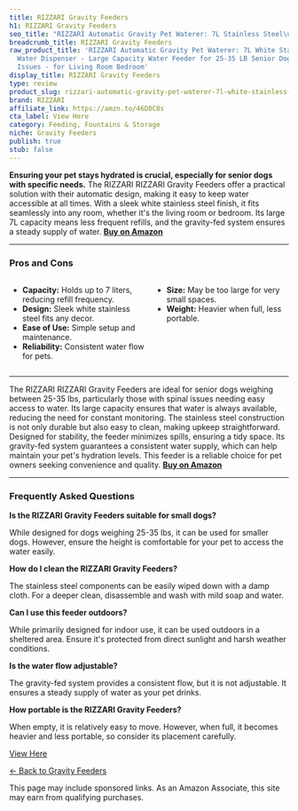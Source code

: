 ```yaml
---
title: RIZZARI Gravity Feeders
h1: RIZZARI Gravity Feeders
seo_title: "RIZZARI Automatic Gravity Pet Waterer: 7L Stainless Steel\u2026"
breadcrumb_title: RIZZARI Gravity Feeders
raw_product_title: 'RIZZARI Automatic Gravity Pet Waterer: 7L White Stainless Steel
  Water Dispenser - Large Capacity Water Feeder for 25-35 LB Senior Dogs with Spinal
  Issues - for Living Room Bedroom'
display_title: RIZZARI Gravity Feeders
type: review
product_slug: rizzari-automatic-gravity-pet-waterer-7l-white-stainless-steel-water-di-fcc73e98
brand: RIZZARI
affiliate_link: https://amzn.to/46D8C8s
cta_label: View Here
category: Feeding, Fountains & Storage
niche: Gravity Feeders
publish: true
stub: false
---
```


<div id="intro" class="full-width">
  <p><strong>Ensuring your pet stays hydrated is crucial, especially for senior dogs with specific needs.</strong> The RIZZARI RIZZARI Gravity Feeders offer a practical solution with their automatic design, making it easy to keep water accessible at all times. With a sleek white stainless steel finish, it fits seamlessly into any room, whether it's the living room or bedroom. Its large 7L capacity means less frequent refills, and the gravity-fed system ensures a steady supply of water. <a href="https://amzn.to/46D8C8s" rel="nofollow sponsored noopener" target="_blank"><strong>Buy on Amazon</strong></a></p>
</div>

<hr />
<h3 id="pros-cons">Pros and Cons</h3>
<div class="pc-grid" style="display:grid;grid-template-columns:1fr 1fr;gap:16px;">
  <ul>
    <li><strong>Capacity:</strong> Holds up to 7 liters, reducing refill frequency.</li>
    <li><strong>Design:</strong> Sleek white stainless steel fits any decor.</li>
    <li><strong>Ease of Use:</strong> Simple setup and maintenance.</li>
    <li><strong>Reliability:</strong> Consistent water flow for pets.</li>
  </ul>
  <ul>
    <li><strong>Size:</strong> May be too large for very small spaces.</li>
    <li><strong>Weight:</strong> Heavier when full, less portable.</li>
  </ul>
</div>
<hr />

<div class="full-width">
  <p>The RIZZARI RIZZARI Gravity Feeders are ideal for senior dogs weighing between 25-35 lbs, particularly those with spinal issues needing easy access to water. Its large capacity ensures that water is always available, reducing the need for constant monitoring. The stainless steel construction is not only durable but also easy to clean, making upkeep straightforward. Designed for stability, the feeder minimizes spills, ensuring a tidy space. Its gravity-fed system guarantees a consistent water supply, which can help maintain your pet's hydration levels. This feeder is a reliable choice for pet owners seeking convenience and quality. <a href="https://amzn.to/46D8C8s" rel="nofollow sponsored noopener" target="_blank"><strong>Buy on Amazon</strong></a></p>
</div>

<hr />
<h3 id="faqs">Frequently Asked Questions</h3>

<p><strong>Is the RIZZARI Gravity Feeders suitable for small dogs?</strong></p>
<p>While designed for dogs weighing 25-35 lbs, it can be used for smaller dogs. However, ensure the height is comfortable for your pet to access the water easily.</p>

<p><strong>How do I clean the RIZZARI Gravity Feeders?</strong></p>
<p>The stainless steel components can be easily wiped down with a damp cloth. For a deeper clean, disassemble and wash with mild soap and water.</p>

<p><strong>Can I use this feeder outdoors?</strong></p>
<p>While primarily designed for indoor use, it can be used outdoors in a sheltered area. Ensure it's protected from direct sunlight and harsh weather conditions.</p>

<p><strong>Is the water flow adjustable?</strong></p>
<p>The gravity-fed system provides a consistent flow, but it is not adjustable. It ensures a steady supply of water as your pet drinks.</p>

<p><strong>How portable is the RIZZARI Gravity Feeders?</strong></p>
<p>When empty, it is relatively easy to move. However, when full, it becomes heavier and less portable, so consider its placement carefully.</p>
<p><a class="btn" href="https://amzn.to/46D8C8s" target="_blank" rel="nofollow sponsored noopener">View Here</a></p>
<p><a href="/roundups/feeding-fountains-storage/gravity-feeders/">← Back to Gravity Feeders</a></p>
<aside class="disclosure">This page may include sponsored links. As an Amazon Associate, this site may earn from qualifying purchases.</aside>
